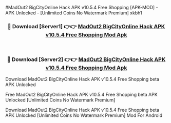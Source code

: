 #MadOut2 BigCityOnline Hack APK v10.5.4 Free Shopping [APK-MOD] - APK Unlocked - [Unlimited Coins No Watermark Premium] xkbh1



<div align="center">

<h3>🔴 Download [Server1] 👉👉 <a href="https://momento.my/?title=MadOut2_BigCityOnline_Hack_APK_v10.5.4_Free_Shopping">MadOut2 BigCityOnline Hack APK v10.5.4 Free Shopping Mod Apk</a></h3><br>

<h3>🔴 Download [Server2] 👉👉 <a href="https://momento.my/?title=MadOut2_BigCityOnline_Hack_APK_v10.5.4_Free_Shopping">MadOut2 BigCityOnline Hack APK v10.5.4 Free Shopping Mod Apk</a></h3>
</div>



Download MadOut2 BigCityOnline Hack APK v10.5.4 Free Shopping beta APK Unlocked

Free MadOut2 BigCityOnline Hack APK v10.5.4 Free Shopping beta APK Unlocked [Unlimited Coins No Watermark Premium]

Download MadOut2 BigCityOnline Hack APK v10.5.4 Free Shopping beta APK Unlocked [Unlimited Coins No Watermark Premium] Mod For Android
